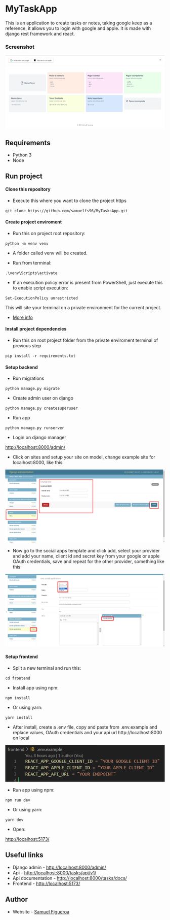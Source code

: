 # MyTaskApp

This is an application to create tasks or notes, taking google keep as a reference, it allows you to login with google and apple. It is made with django rest framework and react.

### Screenshot

![](./screenshot_desktop.png)

## Requirements

* Python 3
* Node

## Run project

#### Clone this repository

* Execute this where you want to clone the project https

`git clone https://github.com/samuelfs96/MyTasksApp.git`

#### Create project enviroment
* Run this on project root repository:

`python -m venv venv`

* A folder called venv will be created. 

* Run from terminal:

`.\venv\Scripts\activate`

* If an execution policy error is present from PowerShell, just execute this to enable script execution:

`Set-ExecutionPolicy unrestricted`

This will site your terminal on a private  environment for the current project.

* [More info](https://docs.python.org/3/library/venv.html)

#### Install project dependencies

* Run this on root project folder from the private enviroment terminal of previous step

`pip install -r requirements.txt`

#### Setup backend

* Run migrations

`python manage.py migrate`

* Create admin user on django

`python manage.py createsuperuser`

* Run app

`python manage.py runserver`

* Login on django manager

[http://localhost:8000/admin/](http://localhost:8000/admin/)

* Click on sites and setup your site on model, change example site for localhost:8000, like this: 

![](./step1.png)

* Now go to the social apps template and click add, select your provider and add your name, client id and secret key from your google or apple OAuth credentials, save and repeat for the other provider, something like this: 

![](./step2.png)

#### Setup frontend

* Split a new terminal and run this:

`cd frontend`

* Install app using npm:

`npm install`

* Or using yarn:

`yarn install`

* After install, create a .env file, copy and paste from .env.example and replace values, OAuth credentials and your api url http://localhost:8000 on local

![](./step3.png)

* Run app using npm:

`npm run dev`

* Or using yarn:

`yarn dev`

* Open: 

[http://localhost:5173/](http://localhost:5173/)

## Useful links

- Django admin - [http://localhost:8000/admin/](http://localhost:8000/admin/)
- Api - [http://localhost:8000/tasks/api/v1/](http://localhost:8000/tasks/api/v1/)
- Api documentation - [http://localhost:8000/tasks/docs/](http://localhost:8000/tasks/docs/)
- Frontend - [http://localhost:5173/](http://localhost:5173/)

## Author

- Website - [Samuel Figueroa](https://sfweb.netlify.app/)

